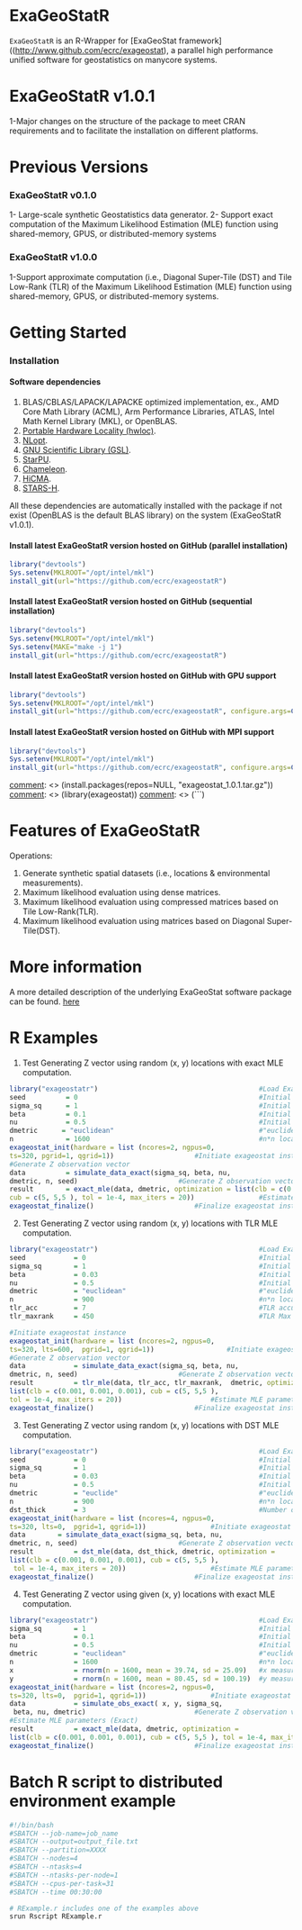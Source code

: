 ExaGeoStatR
===========

`ExaGeoStatR` is an R-Wrapper for [ExaGeoStat framework]((http://www.github.com/ecrc/exageostat), a parallel high performance unified software for geostatistics on manycore systems.


ExaGeoStatR v1.0.1
==================
1-Major changes on the structure of the package to meet CRAN requirements and to facilitate the installation on different platforms. 


Previous Versions
=================
### ExaGeoStatR v0.1.0

1- Large-scale synthetic Geostatistics data generator.
2- Support exact computation of the Maximum Likelihood Estimation (MLE) function using shared-memory, GPUS, or distributed-memory systems

### ExaGeoStatR v1.0.0
1-Support approximate computation (i.e., Diagonal Super-Tile (DST) and Tile Low-Rank (TLR)  of the Maximum Likelihood Estimation (MLE) function using shared-memory, GPUS, or distributed-memory systems.

Getting Started
===============

### Installation

#### Software dependencies
1. BLAS/CBLAS/LAPACK/LAPACKE optimized implementation, ex.,  AMD Core Math Library (ACML), Arm Performance Libraries, ATLAS, Intel Math Kernel Library (MKL), or OpenBLAS.
1. [Portable Hardware Locality (hwloc)](https://www.open-mpi.org/projects/hwloc/).
2. [NLopt](https://nlopt.readthedocs.io/en/latest/).
3. [GNU Scientific Library (GSL)](https://www.gnu.org/software/gsl/doc/html/index.html).
4. [StarPU](http://starpu.gforge.inria.fr/).
5. [Chameleon](https://project.inria.fr/chameleon/).
6. [HiCMA](https://github.com/ecrc/hicma/).
7. [STARS-H](https://github.com/ecrc/stars-h/).

All these dependencies are automatically installed with the package if not exist (OpenBLAS is the default BLAS library) on the system (ExaGeoStatR v1.0.1).


#### Install latest ExaGeoStatR version hosted on GitHub (parallel installation)
```r
library("devtools")
Sys.setenv(MKLROOT="/opt/intel/mkl")
install_git(url="https://github.com/ecrc/exageostatR")
```


#### Install latest ExaGeoStatR version hosted on GitHub (sequential installation)
```r
library("devtools")
Sys.setenv(MKLROOT="/opt/intel/mkl")
Sys.setenv(MAKE="make -j 1")
install_git(url="https://github.com/ecrc/exageostatR")
```


#### Install latest ExaGeoStatR version hosted on GitHub with GPU support
```r
library("devtools")
Sys.setenv(MKLROOT="/opt/intel/mkl")
install_git(url="https://github.com/ecrc/exageostatR", configure.args=C('--enable-cuda'))
```

#### Install latest ExaGeoStatR version hosted on GitHub with MPI support
```r
library("devtools")
Sys.setenv(MKLROOT="/opt/intel/mkl")
install_git(url="https://github.com/ecrc/exageostatR", configure.args=C('--enable-mpi'))
```

[comment]: <> (#### Get the latest ExaGeoStatR release  hosted on GitHub)
[comment]: <> (1. Download exageostat_1.0.1.tar.gz from release)
[comment]: <> (2. Use R to install exageostat_1.0.1.tar.gz)
[comment]: <> (```r)
[comment]: <> (install.packages(repos=NULL, "exageostat_1.0.1.tar.gz"))
[comment]: <> (library(exageostat))
[comment]: <> (```)


Features of ExaGeoStatR
========================
Operations:

1. Generate synthetic spatial datasets (i.e., locations & environmental measurements).
2. Maximum likelihood evaluation using dense matrices.
3. Maximum likelihood evaluation using compressed matrices based on Tile Low-Rank(TLR).
4. Maximum likelihood evaluation using matrices based on Diagonal Super-Tile(DST).

More information
================

A more detailed description of the underlying ExaGeoStat software package can be found. [here](https://github.com/ecrc/exageostat)

R Examples
================
1. Test Generating Z vector using random (x, y) locations with exact MLE computation.
```r
library("exageostatr")                                        #Load ExaGeoStatR lib.
seed          = 0                                             #Initial seed to generate XY locs.
sigma_sq      = 1                                             #Initial variance.
beta          = 0.1                                           #Initial range.
nu            = 0.5                                           #Initial smoothness.
dmetric      = "euclidean"                                    #"euclidean", or "great_circle".
n             = 1600                                          #n*n locations grid.
exageostat_init(hardware = list (ncores=2, ngpus=0, 
ts=320, pgrid=1, qgrid=1))				      #Initiate exageostat instance.
#Generate Z observation vector
data          = simulate_data_exact(sigma_sq, beta, nu,
dmetric, n, seed) 					      #Generate Z observation vector.
result        = exact_mle(data, dmetric, optimization = list(clb = c(0.001, 0.001, 0.001),
cub = c(5, 5,5 ), tol = 1e-4, max_iters = 20))                #Estimate MLE parameters (Exact).
exageostat_finalize()					      #Finalize exageostat instance.
```

2. Test Generating Z vector using random (x, y) locations with TLR MLE computation.
```r
library("exageostatr")                                        #Load ExaGeoStatR lib.
seed            = 0                                           #Initial seed to generate XY locs.
sigma_sq        = 1                                           #Initial variance.
beta            = 0.03                                        #Initial range.
nu              = 0.5                                         #Initial smoothness.
dmetric         = "euclidean"                                 #"euclidean", or "great_circle".
n               = 900                                         #n*n locations grid.
tlr_acc         = 7                                           #TLR accuracy 10^-(acc).
tlr_maxrank     = 450                                         #TLR Max Rank.

#Initiate exageostat instance
exageostat_init(hardware = list (ncores=2, ngpus=0, 
ts=320, lts=600,  pgrid=1, qgrid=1))			      #Initiate exageostat instance.
#Generate Z observation vector
data         	= simulate_data_exact(sigma_sq, beta, nu,
dmetric, n, seed) 					      #Generate Z observation vector.
result       	= tlr_mle(data, tlr_acc, tlr_maxrank,  dmetric, optimization = 
list(clb = c(0.001, 0.001, 0.001), cub = c(5, 5,5 ),
tol = 1e-4, max_iters = 20))				      #Estimate MLE parameters (TLR).
exageostat_finalize() 				   	      #Finalize exageostat instance.
```

3. Test Generating Z vector using random (x, y) locations with DST MLE computation.
```r
library("exageostatr")                                        #Load ExaGeoStatR lib.
seed            = 0                                           #Initial seed to generate XY locs.
sigma_sq        = 1                                           #Initial variance.
beta            = 0.03                                        #Initial range.
nu              = 0.5                                         #Initial smoothness.
dmetric         = "euclide"                                   #"euclidean", or "great_circle".
n               = 900                                         #n*n locations grid.
dst_thick       = 3                                           #Number of used Diagonal Super Tile (DST).
exageostat_init(hardware = list (ncores=4, ngpus=0,
ts=320, lts=0,  pgrid=1, qgrid=1))			      #Initiate exageostat instance.
data      	= simulate_data_exact(sigma_sq, beta, nu,
dmetric, n, seed) 					      #Generate Z observation vector.
result       	= dst_mle(data, dst_thick, dmetric, optimization = 
list(clb = c(0.001, 0.001, 0.001), cub = c(5, 5,5 ),
 tol = 1e-4, max_iters = 20))				      #Estimate MLE parameters (DST approximation).
exageostat_finalize()					      #Finalize exageostat instance.
```
4. Test Generating Z vector using given (x, y) locations with exact MLE computation.
```r
library("exageostatr")                                        #Load ExaGeoStatR lib.
sigma_sq        = 1                                           #Initial variance.
beta            = 0.1                                         #Initial range.
nu              = 0.5                                         #Initial smoothness.
dmetric         = "euclidean"                                 #"euclidean", or "great_circle", 
n               = 1600                                        #n*n locations grid.
x               = rnorm(n = 1600, mean = 39.74, sd = 25.09)   #x measurements of n locations.
y               = rnorm(n = 1600, mean = 80.45, sd = 100.19)  #y measurements of n locations.
exageostat_init(hardware = list (ncores=2, ngpus=0,
ts=320, lts=0,  pgrid=1, qgrid=1))			      #Initiate exageostat instance.
data            = simulate_obs_exact( x, y, sigma_sq,
 beta, nu, dmetric) 					      #Generate Z observation vector.
#Estimate MLE parameters (Exact)
result          = exact_mle(data, dmetric, optimization = 
list(clb = c(0.001, 0.001, 0.001), cub = c(5, 5,5 ), tol = 1e-4, max_iters = 20))
exageostat_finalize()					      #Finalize exageostat instance.
```
Batch R script to distributed environment example
=================================================
```r
#!/bin/bash
#SBATCH --job-name=job_name
#SBATCH --output=output_file.txt
#SBATCH --partition=XXXX
#SBATCH --nodes=4
#SBATCH --ntasks=4
#SBATCH --ntasks-per-node=1
#SBATCH --cpus-per-task=31
#SBATCH --time 00:30:00

# RExample.r includes one of the examples above
srun Rscript RExample.r
```
